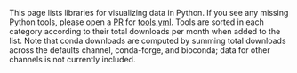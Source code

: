 This page lists libraries for visualizing data in Python.  If you see any missing Python tools, please open a [PR](https://help.github.com/en/articles/about-pull-requests) for [tools.yml](https://github.com/pyviz/pyviz.org/blob/master/tools/tools.yml). Tools are sorted in each category according to their total downloads per month when added to the list. Note that conda downloads are computed by summing total downloads across the defaults channel, conda-forge, and bioconda; data for other channels is not currently included.
